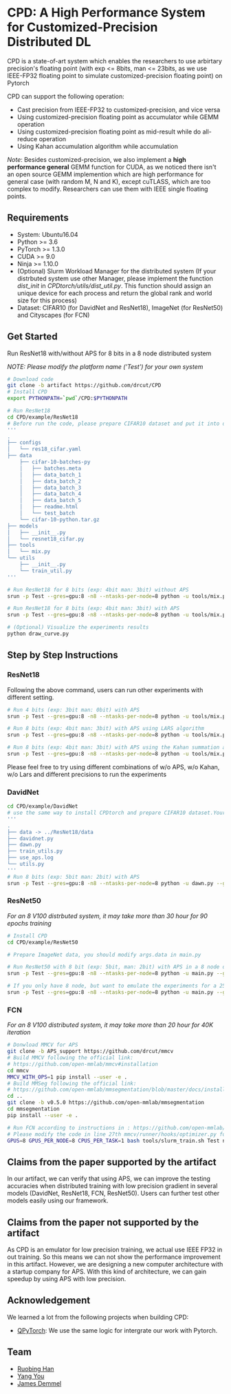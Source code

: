 # CPD: A High Performance System for Customized-Precision Distributed DL

CPD is a state-of-art system which enables the researchers to use arbirtary precision's floating point 
(with exp <= 8bits, man <= 23bits, as we use IEEE-FP32 floating point to simulate customized-precision floating point) on Pytorch

CPD can support the following operation:

- Cast precision from IEEE-FP32 to customized-precision, and vice versa
- Using customized-precision floating point as accumulator while GEMM operation
- Using customized-precision floating point as mid-result while do all-reduce operation
- Using Kahan accumulation algorithm while accumulation

*Note*: Besides customized-precision, we also implement a **high performance general** GEMM function for CUDA,
as we noticed there isn't an open source GEMM implemention which are high performance for general case (with random M, N and K),
except cuTLASS, which are too complex to modify.
 Researchers can use them with IEEE single floating points.



## Requirements

- System: Ubuntu16.04
- Python >= 3.6
- PyTorch >= 1.3.0
- CUDA >= 9.0
- Ninja >= 1.10.0
- (Optional) Slurm Workload Manager for the distributed system (If your distrbuted system use other Manager, please implement the function *dist_init* in *CPDtorch/utils/dist_util.py*. This function should assign an unique device for each process and return the global rank and world size for this process)
- Dataset: CIFAR10 (for DavidNet and ResNet18), ImageNet (for ResNet50) and Cityscapes (for FCN)


## Get Started
Run ResNet18 with/without APS for 8 bits in a 8 node distributed system

*NOTE: Please modify the platform name ('Test') for your own system*
```bash
# Download code
git clone -b artifact https://github.com/drcut/CPD
# Install CPD
export PYTHONPATH=`pwd`/CPD:$PYTHONPATH

# Run ResNet18
cd CPD/example/ResNet18
# Before run the code, please prepare CIFAR10 dataset and put it into data folder, just like below
'''
.
├── configs
│   └── res18_cifar.yaml
├── data
    ├── cifar-10-batches-py
    │   ├── batches.meta
    │   ├── data_batch_1
    │   ├── data_batch_2
    │   ├── data_batch_3
    │   ├── data_batch_4
    │   ├── data_batch_5
    │   ├── readme.html
    │   └── test_batch
    └── cifar-10-python.tar.gz
├── models
│   ├── __init__.py
│   └── resnet18_cifar.py
├── tools
│   └── mix.py
└── utils
    ├── __init__.py
    └── train_util.py
'''

# Run ResNet18 for 8 bits (exp: 4bit man: 3bit) without APS
srun -p Test --gres=gpu:8 -n8 --ntasks-per-node=8 python -u tools/mix.py --dist --grad_exp 4 --grad_man 3 | tee no_aps.log

# Run ResNet18 for 8 bits (exp: 4bit man: 3bit) with APS
srun -p Test --gres=gpu:8 -n8 --ntasks-per-node=8 python -u tools/mix.py --dist --grad_exp 4 --grad_man 3 --use_APS | tee aps.log

# (Optional) Visualize the experiments results
python draw_curve.py
```

## Step by Step Instructions
### ResNet18
Following the above command, users can run other experiments with different setting.
```bash
# Run 4 bits (exp: 3bit man: 0bit) with APS
srun -p Test --gres=gpu:8 -n8 --ntasks-per-node=8 python -u tools/mix.py --dist --grad_exp 3 --grad_man 0 --use_APS

# Run 8 bits (exp: 4bit man: 3bit) with APS using LARS algorithm
srun -p Test --gres=gpu:8 -n8 --ntasks-per-node=8 python -u tools/mix.py --dist --grad_exp 4 --grad_man 3 --use_APS --use_lars

# Run 8 bits (exp: 4bit man: 3bit) with APS using the Kahan summation algorithm
srun -p Test --gres=gpu:8 -n8 --ntasks-per-node=8 python -u tools/mix.py --dist --grad_exp 4 --grad_man 3 --use_APS --use_kahan
```
Please feel free to try using different combinations of w/o APS, w/o Kahan, w/o Lars and different precisions to run the experiments

### DavidNet
```bash
cd CPD/example/DavidNet
# use the same way to install CPDtorch and prepare CIFAR10 dataset.Your folder should like the below case
'''
.      
├── data -> ../ResNet18/data                                            
├── davidnet.py                                                         
├── dawn.py                                        
├── train_utils.py                                                      
├── use_aps.log                                                          
└── utils.py
'''
# Run 8 bits (exp: 5bit man: 2bit) with APS
srun -p Test --gres=gpu:8 -n8 --ntasks-per-node=8 python -u dawn.py --grad_exp 5 --grad_man 2 --use_APS
```

### ResNet50
*For an 8 V100 distrbuted system, it may take more than 30 hour for 90 epochs training*
```bash
# Install CPD
cd CPD/example/ResNet50

# Prepare ImageNet data, you should modify args.data in main.py

# Run ResNet50 with 8 bit (exp: 5bit, man: 2bit) with APS in a 8 node distributed system
srun -p Test --gres=gpu:8 -n8 --ntasks-per-node=8 python -u main.py --grad_exp 5 --grad_man 2 --use-APS

# If you only have 8 node, but want to emulate the experiments for a 256 node system. That means you should use a node to emulate 256/8=32 nodes. So set emulate-node as 32
srun -p Test --gres=gpu:8 -n8 --ntasks-per-node=8 python -u main.py --grad_exp 5 --grad_man 2 --use-APS --emulate-node 32
```

### FCN
*For an 8 V100 distributed system, it may take more than 20 hour for 40K iteration*
```bash
# Donwload MMCV for APS
git clone -b APS_support https://github.com/drcut/mmcv
# Build MMCV following the official link: 
# https://github.com/open-mmlab/mmcv#installation
cd mmcv
MMCV_WITH_OPS=1 pip install --user -e .
# Build MMSeg following the official link: 
# https://github.com/open-mmlab/mmsegmentation/blob/master/docs/install.md
cd ..
git clone -b v0.5.0 https://github.com/open-mmlab/mmsegmentation
cd mmsegmentation
pip install --user -e .

# Run FCN according to instructions in : https://github.com/open-mmlab/mmsegmentation/blob/master/docs/getting_started.md#train-with-multiple-gpus
# Please modify the code in line 27th mmcv/runner/hooks/optimizer.py for different precision and open/close APS
GPUS=8 GPUS_PER_NODE=8 CPUS_PER_TASK=1 bash tools/slurm_train.sh Test no_APS_4_3 configs/fcn/fcn_r50-d8_769x769_40k_cityscapes.py
```

## Claims from the paper supported by the artifact
In our artifact, we can verify that using APS, we can improve the testing accuracies when distributed training with low precision gradient in several models (DavidNet, ResNet18, FCN, ResNet50). Users can further test other models easily using our framework.

##  Claims from the paper not supported by the artifact
As CPD is an emulator for low precision training, we actual use IEEE FP32 in out training. So this means we can not show the performance improvement in this artifact. However, we are designing a new computer architecture with a startup company for APS. With this kind of architecture, we can gain speedup by using APS with low precision.


## Acknowledgement
We learned a lot from the following projects when building CPD:

- [QPyTorch](https://github.com/Tiiiger/QPyTorch): We use the same logic for intergrate our work with Pytorch.

## Team
* [Ruobing Han](https://drcut.github.io/)
* [Yang You](https://people.eecs.berkeley.edu/~youyang/)
* [James Demmel](https://people.eecs.berkeley.edu/~demmel/)


